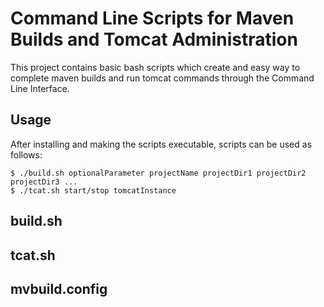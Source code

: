 # Command Line Scripts for Maven Builds and Tomcat Administration

 This project contains basic bash scripts which create and easy way to complete maven builds and run tomcat commands through the Command Line Interface.

## Usage
 After installing and making the scripts executable, scripts can be used as follows:

	$ ./build.sh optionalParameter projectName projectDir1 projectDir2 projectDir3 ...
	$ ./tcat.sh start/stop tomcatInstance

## build.sh

## tcat.sh

## mvbuild.config

